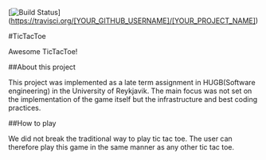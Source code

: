 [![Build Status](https://travisci.org/[YOUR_GITHUB_USERNAME]/[YOUR_PROJECT_NAME].png)]
(https://travisci.org/[YOUR_GITHUB_USERNAME]/[YOUR_PROJECT_NAME])

#TicTacToe

Awesome TicTacToe!

##About this project

This project was implemented as a late term assignment in HUGB(Software engineering) in the University of Reykjavik. The main focus was not set on the implementation of the game itself but the
infrastructure and best coding practices. 

##How to play

We did not break the traditional way to play tic tac toe. The user can therefore play this game in the same manner as any other tic tac toe.
